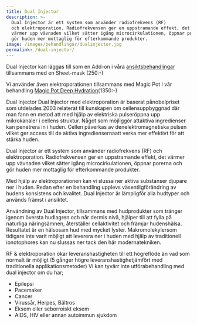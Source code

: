 ```yaml
---
title: Dual Injector
description: >-
  Dual​ ​Injector​ ​är​ ​ett system​ ​som​ ​använder​ ​radiofrekvens​ ​(RF)​
  ​och​ ​elektroporation. Radiofrekvensen​ ​ger en uppstramande effekt, det
  värmer upp vävnaden vilket sätter igång microcirkulationen, öppnar porerna och
  gör huden mer mottaglig för efterkommande produkter.
image: /images/behandlingar/dualinjector.jpg
permalink: /dual-injector/
---
```


Dual Injector kan läggas till som en Add-on i v&aring;ra [ansiktsbehandlingar](http://pipershudvard.com/ansiktsbehandlingar-cliniccare/) tillsammans med en Sheet-mask (250:-)

Vi använder även elektroporationen tillsammans med Magic Pot i v&aring;r behandling [Magic Pot Deep Hydration](http://pipershudvard.com/ansiktsbehandlingar-magic-pot/)(1350:-)

Dual​ ​Injector Dual​ ​Injector​ ​med​ ​elektroporation​ ​är​ ​baserat​ ​p&aring;​ ​nobelpriset​ ​som​ ​utdelades​ ​2003​ ​relaterat till​ ​kunskapen​ ​om​ ​cellens​ ​uppbyggnad​ ​där​ ​man​ ​fann​ ​en​ ​metod​ ​att​ ​med​ ​hjälp​ ​av​ ​elektriska pulser​ ​öppna​ ​upp​ ​mikrokanaler​ ​i​ ​cellens​ ​struktur.​ ​N&aring;got​ ​som​ ​möjliggör​ ​att​ ​aktiva ingredienser​ ​kan​ ​penetrera​ ​in​ ​i​ ​huden.​ ​Cellen​ ​p&aring;verkas​ ​av​ ​den​ ​elektromagnetiska​ ​pulsen vilket​ ​ger​ ​access​ ​till​ ​de​ ​aktiva​ ​ingredienserna​ ​att​ ​verka​ ​mer​ ​effektivt för​ ​att​ ​stärka​ ​huden.

Dual​ ​Injector​ ​är​ ​ett system​ ​som​ ​använder​ ​radiofrekvens​ ​(RF)​ ​och​ ​elektroporation. Radiofrekvensen​ ​ger en uppstramande effekt, det värmer upp vävnaden vilket sätter ig&aring;ng microcirkulationen, öppnar porerna och gör huden mer mottaglig för efterkommande produkter.

Med hjälp av elektroporationen kan vi slussa ner aktiva substanser djupare ner i huden. Redan​ ​efter​ ​en​ ​behandling​ ​upplevs​ ​väsentlig​ ​förändring​ ​av​ ​hudens​ ​konsistens​ ​och​ ​kvalitet. Dual​ ​Injector​ ​är​ ​lämplig​ ​för​ ​alla​ ​hudtyper​ ​och​ ​används​ ​främst​ ​i​ ​ansiktet.

Användning​ ​av​ ​Dual​ ​Injector,​ ​tillsammans​ ​med​ ​hudprodukter​ ​som​ ​tränger​ ​igenom​ ​översta hudlagren​ ​och​ ​n&aring;r​ ​dermis​ ​niv&aring;,​ ​hjälper​ ​till​ ​att​ ​fylla​ ​p&aring;​ ​naturliga​ ​näringsämnen,​ ​&aring;terställer cellaktivitet​ ​och​ ​främjar​ ​hudens​ ​hälsa.​ ​Resultatet​ ​är​ ​en​ ​hälsosam​ ​hud​ ​med​ ​mycket​ ​lyster. Makromolekyler​ ​som​ ​tidigare​ ​inte​ ​varit​ ​möjligt​ ​att​ ​leverera​ ​ner​ ​i​ ​huden​ ​med​ ​hjälp​ ​av traditionell​ ​ionotophores​ ​kan​ ​nu​ ​slussas​ ​ner​ ​tack​ ​den​ ​här​ ​moderna​ ​tekniken.

RF​ ​&​ ​elektroporation​ ​ökar​ ​leveranshastigheten​ ​till​ ​ett​ ​högre​ ​flöde​ ​än​ ​vad​ ​som​ ​normalt​ ​är möjligt​ ​(5​ ​g&aring;nger​ ​högre​ ​leveranshastighet​ ​jämfört​ ​med​ ​traditionella​ ​applikationsmetoder) Vi​ ​kan​ ​tyvärr inte ​utföra​ ​behandling​ ​med​ ​dual​ ​injector​ ​om​ ​du​ ​har;

* Epilepsi
* Pacemaker
* Cancer
* Viruss&aring;r,​ ​Herpes,​ ​Bältros
* Eksem​ ​eller​ ​seborroiskt​ ​eksem
* AIDS,​ ​HIV​ ​eller​ ​annan​ ​autoimmun​ ​sjukdom